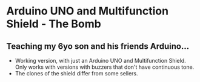 # Arduino UNO and Multifunction Shield - The Bomb

## Teaching my 6yo son and his friends Arduino... 

- Working version, with just an Arduino UNO and Multifunction Shield. Only works with versions with buzzers that don't have continuous tone.
- The clones of the shield differ from some sellers.